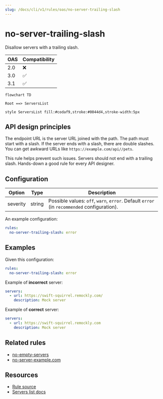 ```yaml
---
slug: /docs/cli/v1/rules/oas/no-server-trailing-slash
---
```


# no-server-trailing-slash

Disallow servers with a trailing slash.

| OAS | Compatibility |
| --- | ------------- |
| 2.0 | ❌            |
| 3.0 | ✅            |
| 3.1 | ✅            |

```mermaid
flowchart TD

Root ==> ServersList

style ServersList fill:#codaf9,stroke:#0044d4,stroke-width:5px
```

## API design principles

The endpoint URL is the server URL joined with the path.
The path must start with a slash.
If the server ends with a slash, there are double slashes.
You can get awkward URLs like `https://example.com/api//pets`.

This rule helps prevent such issues.
Servers should not end with a trailing slash.
Hands-down a good rule for every API designer.

## Configuration

| Option   | Type   | Description                                                                                |
| -------- | ------ | ------------------------------------------------------------------------------------------ |
| severity | string | Possible values: `off`, `warn`, `error`. Default `error` (in `recommended` configuration). |

An example configuration:

```yaml
rules:
  no-server-trailing-slash: error
```

## Examples

Given this configuration:

```yaml
rules:
  no-server-trailing-slash: error
```

Example of **incorrect** server:

```yaml
servers:
  - url: https://swift-squirrel.remockly.com/
    description: Mock server
```

Example of **correct** server:

```yaml Good example
servers:
  - url: https://swift-squirrel.remockly.com
    description: Mock server
```

## Related rules

- [no-empty-servers](./no-empty-servers.md)
- [no-server-example.com](./no-server-example-com.md)

## Resources

- [Rule source](https://github.com/Redocly/redocly-cli/blob/main/packages/core/src/rules/oas3/no-server-trailing-slash.ts)
- [Servers list docs](https://redocly.com/docs/openapi-visual-reference/servers/)
